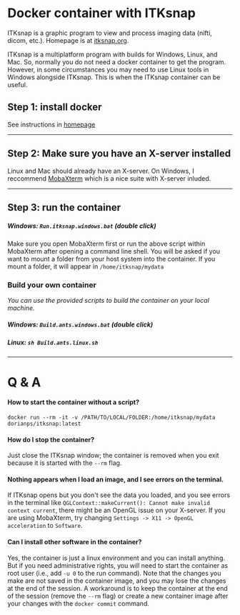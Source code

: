 # Docker container with ITKsnap
ITKsnap is a graphic program to view and process imaging data (nifti, dicom, etc.). Homepage is at [itksnap.org](http://www.itksnap.org/). 

ITKsnap is a multiplatform program with builds for Windows, Linux, and Mac. So, normally you do not need a docker container to get the program. However, in some circumstances you may need to use Linux tools in Windows alongside ITKsnap. This is when the ITKsnap  container can be useful.

## Step 1: install docker
See instructions in [homepage](https://github.com/dorianps/docker)

----

## Step 2: Make sure you have an X-server installed
Linux and Mac should already have an X-server. On Windows, I reccommend [MobaXterm](https://mobaxterm.mobatek.net/) which is a nice suite with X-server inluded.

----

## Step 3: run the container
##### Windows: `Run.itksnap.windows.bat` (double click)
Make sure you open MobaXterm first or run the above script within MobaXterm after opening a command line shell. 
You will be asked if you want to mount a folder from your host system into the container. 
If you mount a folder, it will appear in `/home/itksnap/mydata`

### Build your own container
*You can use the provided scripts to build the container on your local machine.*   
##### Windows: `Build.ants.windows.bat` (double click)
##### Linux: `sh Build.ants.linux.sh`

---- 

# Q & A
   
#### How to start the container without a script?
```
docker run --rm -it -v /PATH/TO/LOCAL/FOLDER:/home/itksnap/mydata dorianps/itksnap:latest
```

#### How do I stop the container?
Just close the ITKsnap window; the container is removed when you exit because it is started with the `--rm` flag. 

#### Nothing appears when I load an image, and I see errors on the  terminal.
If ITKsnap opens but you don't see the data you loaded, and you see errors in the terminal like 
`QGLContext::makeCurrent(): Cannot make invalid context current`, 
there might be an OpenGL issue on your X-server. If you are using MobaXterm, 
try changing `Settings -> X11 -> OpenGL acceleration` to `Software`.

#### Can I install other software in the container?
Yes, the container is just a linux environment and you can install anything. But if you need administrative rights, you will need to start the container as root user (i.e., add `-u 0` to the run command). Note that the changes you make are not saved in the container image, and you may lose the changes at the end of the session. A workaround is to keep the container at the end of the session (remove the `--rm` flag) or create a new container image after your changes with the `docker commit` command.
